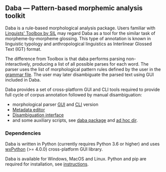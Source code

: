 ## Daba — Pattern-based morphemic analysis toolkit

Daba is a rule-based morphological analysis package. Users familiar
with [Linguists' Toolbox by SIL](https://software.sil.org/toolbox/)
may regard Daba as a tool for the similar task of morpheme-by-morpheme
glossing. This type of annotation is known in linguistic typology and
anthropological linguistics as Interlinear Glossed Text (IGT) format.

The difference from Toolbox is that daba performs parsing
non-interactively, producing a list of all possible parses for each
word. The parser uses the list of morphological pattern rules defined
by the user in the [grammar file](./docs/grammar.rst). The user may
later disambiguate the parsed text using GUI included in Daba.

Daba provides a set of cross-platform GUI and CLI tools required to
provide full cycle of corpus annotation followed by manual
disambiguation:

* morphological parser [GUI](./daba/gparser.py) and [CLI](./daba/mparser.py)
  version
* [Metadata editor](./daba/meta.py)
* [Disambiguation interface](./daba/gdisamb.py)
* and some auxiliary scripts, see [daba package](./daba/) and [ad hoc
  dir](./daba/ad-hoc). 

### Dependencies

Daba is written in Python (currently requires Python 3.6 or higher) and uses
[wxPython](http://www.wxpython.org) (>= 4.0.0) cross-platform GUI library.

Daba is available for Windows, MacOS and Linux. Python and pip are
required for installation, see [instructions](./docs/INSTALL.md).


  

